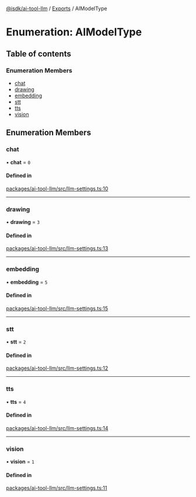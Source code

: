 [@isdk/ai-tool-llm](../README.md) / [Exports](../modules.md) / AIModelType

# Enumeration: AIModelType

## Table of contents

### Enumeration Members

- [chat](AIModelType.md#chat)
- [drawing](AIModelType.md#drawing)
- [embedding](AIModelType.md#embedding)
- [stt](AIModelType.md#stt)
- [tts](AIModelType.md#tts)
- [vision](AIModelType.md#vision)

## Enumeration Members

### chat

• **chat** = ``0``

#### Defined in

[packages/ai-tool-llm/src/llm-settings.ts:10](https://github.com/isdk/ai-tool-llm.js/blob/17f2252931c76fdf98365ff0308d975b6c3d839b/src/llm-settings.ts#L10)

___

### drawing

• **drawing** = ``3``

#### Defined in

[packages/ai-tool-llm/src/llm-settings.ts:13](https://github.com/isdk/ai-tool-llm.js/blob/17f2252931c76fdf98365ff0308d975b6c3d839b/src/llm-settings.ts#L13)

___

### embedding

• **embedding** = ``5``

#### Defined in

[packages/ai-tool-llm/src/llm-settings.ts:15](https://github.com/isdk/ai-tool-llm.js/blob/17f2252931c76fdf98365ff0308d975b6c3d839b/src/llm-settings.ts#L15)

___

### stt

• **stt** = ``2``

#### Defined in

[packages/ai-tool-llm/src/llm-settings.ts:12](https://github.com/isdk/ai-tool-llm.js/blob/17f2252931c76fdf98365ff0308d975b6c3d839b/src/llm-settings.ts#L12)

___

### tts

• **tts** = ``4``

#### Defined in

[packages/ai-tool-llm/src/llm-settings.ts:14](https://github.com/isdk/ai-tool-llm.js/blob/17f2252931c76fdf98365ff0308d975b6c3d839b/src/llm-settings.ts#L14)

___

### vision

• **vision** = ``1``

#### Defined in

[packages/ai-tool-llm/src/llm-settings.ts:11](https://github.com/isdk/ai-tool-llm.js/blob/17f2252931c76fdf98365ff0308d975b6c3d839b/src/llm-settings.ts#L11)
